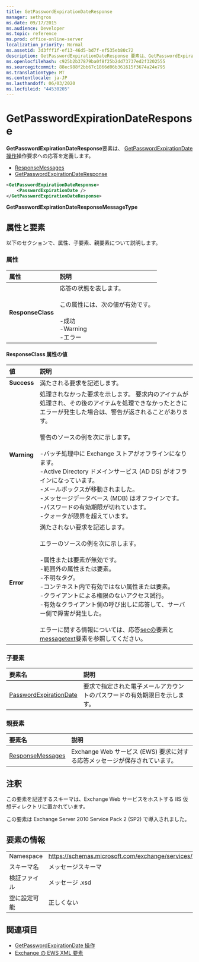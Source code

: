 ```yaml
---
title: GetPasswordExpirationDateResponse
manager: sethgros
ms.date: 09/17/2015
ms.audience: Developer
ms.topic: reference
ms.prod: office-online-server
localization_priority: Normal
ms.assetid: 3d3fff1f-ef13-46d5-bd7f-ef535eb80c72
description: GetPasswordExpirationDateResponse 要素は、GetPasswordExpirationDate 操作操作要求への応答を定義します。
ms.openlocfilehash: c925b2b37879ba0f8f25b2dd73737ed2f3202555
ms.sourcegitcommit: 88ec988f2bb67c1866d06b361615f3674a24e795
ms.translationtype: MT
ms.contentlocale: ja-JP
ms.lasthandoff: 06/03/2020
ms.locfileid: "44530205"
---
```

# <a name="getpasswordexpirationdateresponse"></a>GetPasswordExpirationDateResponse

**GetPasswordExpirationDateResponse**要素は、 [GetPasswordExpirationDate 操作](getpasswordexpirationdate-operation.md)操作要求への応答を定義します。 
  
- [ResponseMessages](responsemessages.md)
- [GetPasswordExpirationDateResponse](getpasswordexpirationdateresponse.md)
  
```XML
<GetPasswordExpirationDateResponse>
    <PasswordExpirationDate />
</GetPasswordExpirationDateResponse>
```

 **GetPasswordExpirationDateResponseMessageType**
## <a name="attributes-and-elements"></a>属性と要素

以下のセクションで、属性、子要素、親要素について説明します。
  
### <a name="attributes"></a>属性

|**属性**|**説明**|
|:-----|:-----|
|**ResponseClass** <br/> | 応答の状態を表します。 <br/><br/>この属性には、次の値が有効です。  <br/><br/>-成功  <br/>-Warning  <br/>-エラー  <br/> |
   
#### <a name="responseclass-attribute-values"></a>ResponseClass 属性の値

|**値**|**説明**|
|:-----|:-----|
|**Success** <br/> |満たされる要求を記述します。  <br/> |
|**Warning** <br/> | 処理されなかった要求を示します。 要求内のアイテムが処理され、その後のアイテムを処理できなかったときにエラーが発生した場合は、警告が返されることがあります。<br/><br/> 警告のソースの例を次に示します。  <br/><br/>-バッチ処理中に Exchange ストアがオフラインになります。  <br/>-Active Directory ドメインサービス (AD DS) がオフラインになっています。  <br/>-メールボックスが移動されました。  <br/>-メッセージデータベース (MDB) はオフラインです。  <br/>-パスワードの有効期限が切れています。  <br/>-クォータが限界を超えています。  <br/> |
|**Error** <br/> | 満たされない要求を記述します。 <br/><br/>エラーのソースの例を次に示します。  <br/><br/>-属性または要素が無効です。  <br/>-範囲外の属性または要素。  <br/>-不明なタグ。  <br/>-コンテキスト内で有効ではない属性または要素。  <br/>-クライアントによる権限のないアクセス試行。  <br/>-有効なクライアント側の呼び出しに応答して、サーバー側で障害が発生した。  <br/><br/>  エラーに関する情報については、応答[secの](responsecode.md)要素と[messagetext](messagetext.md)要素を参照してください。  <br/> |
   
### <a name="child-elements"></a>子要素

|**要素名**|**説明**|
|:-----|:-----|
|[PasswordExpirationDate](passwordexpirationdate.md) <br/> |要求で指定された電子メールアカウントのパスワードの有効期限日を示します。  <br/> |
   
### <a name="parent-elements"></a>親要素

|**要素名**|**説明**|
|:-----|:-----|
|[ResponseMessages](responsemessages.md) <br/> |Exchange Web サービス (EWS) 要求に対する応答メッセージが保存されています。  <br/> |
   
## <a name="remarks"></a>注釈

この要素を記述するスキーマは、Exchange Web サービスをホストする IIS 仮想ディレクトリに置かれています。
  
この要素は Exchange Server 2010 Service Pack 2 (SP2) で導入されました。
  
## <a name="element-information"></a>要素の情報

|||
|:-----|:-----|
|Namespace  <br/> |https://schemas.microsoft.com/exchange/services/2006/messages  <br/> |
|スキーマ名  <br/> |メッセージスキーマ  <br/> |
|検証ファイル  <br/> |メッセージ .xsd  <br/> |
|空に設定可能  <br/> |正しくない  <br/> |
   
## <a name="see-also"></a>関連項目

- [GetPasswordExpirationDate 操作](getpasswordexpirationdate-operation.md)
- [Exchange の EWS XML 要素](ews-xml-elements-in-exchange.md)

